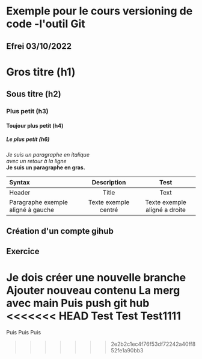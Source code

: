 # Exemple pour le cours versioning de code -l'outil Git
## Efrei 03/10/2022

# Gros titre (h1)
## Sous titre (h2)
### Plus petit (h3)
#### Toujour plus petit (h4)
##### Le plus petit (h6)

_Je suis un paragraphe en italique_\
_avec un retour à la ligne_\
**Je suis un paragraphe en gras.**


| Syntax     | Description | Test       |
| :--------  | :---------: | :------:   |
| Header     | Title       | Text       |
| Paragraphe exemple aligné à gauche | Texte exemple centré | Texte exemple aligné a droite  |

## Création d'un compte gihub

## Exercice 

Je dois créer une nouvelle branche 
Ajouter nouveau contenu
La merg avec main 
Puis push git hub
<<<<<<< HEAD
Test 
Test 
Test1111
=======
Puis 
Puis 
Puis
>>>>>>> 2e2b2c1ec4f76f53df72242a40ff852fe1a90bb3
